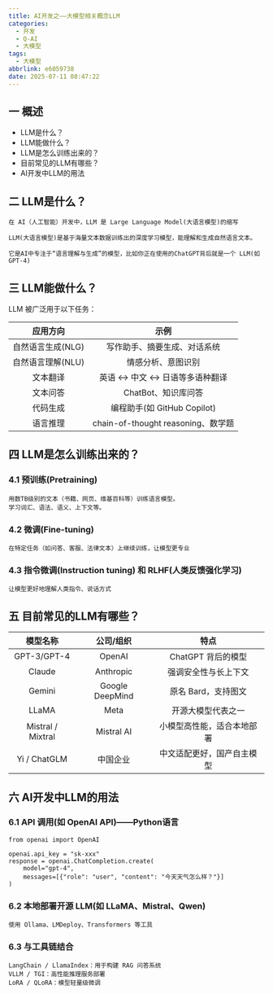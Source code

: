 ```yaml
---
title: AI开发之——大模型相关概念LLM
categories:
  - 开发
  - Q-AI
  - 大模型
tags:
  - 大模型
abbrlink: e6059738
date: 2025-07-11 08:47:22
---
```

## 一 概述

* LLM是什么？
* LLM能做什么？
* LLM是怎么训练出来的？
* 目前常见的LLM有哪些？
* AI开发中LLM的用法

<!--more-->

## 二 LLM是什么？

```
在 AI（人工智能）开发中，LLM 是 Large Language Model(大语言模型)的缩写

LLM(大语言模型)是基于海量文本数据训练出的深度学习模型，能理解和生成自然语言文本。

它是AI中专注于“语言理解与生成”的模型，比如你正在使用的ChatGPT背后就是一个 LLM(如 GPT-4)
```

## 三 LLM能做什么？

LLM 被广泛用于以下任务：

|     应用方向      |                示例                |
| :---------------: | :--------------------------------: |
| 自然语言生成(NLG) |    写作助手、摘要生成、对话系统    |
| 自然语言理解(NLU) |         情感分析、意图识别         |
|     文本翻译      | 英语 <-> 中文 <-> 日语等多语种翻译 |
|     文本问答      |        ChatBot、知识库问答         |
|     代码生成      |    编程助手(如 GitHub Copilot)     |
|     语言推理      | chain-of-thought reasoning、数学题 |

## 四 LLM是怎么训练出来的？

### 4.1 预训练(Pretraining)

```
用数TB级别的文本（书籍、网页、维基百科等）训练语言模型。
学习词汇、语法、语义、上下文等。
```

### 4.2 微调(Fine-tuning)

```
在特定任务（如问答、客服、法律文本）上继续训练，让模型更专业
```

### 4.3 指令微调(Instruction tuning) 和 RLHF(人类反馈强化学习)

```
让模型更好地理解人类指令、说话方式
```

## 五 目前常见的LLM有哪些？

|     模型名称      |    公司/组织    |            特点            |
| :---------------: | :-------------: | :------------------------: |
|    GPT-3/GPT-4    |     OpenAI      |     ChatGPT 背后的模型     |
|      Claude       |    Anthropic    |    强调安全性与长上下文    |
|      Gemini       | Google DeepMind |    原名 Bard，支持图文     |
|       LLaMA       |      Meta       |     开源大模型代表之一     |
| Mistral / Mixtral |   Mistral AI    | 小模型高性能，适合本地部署 |
|   Yi / ChatGLM    |    中国企业     | 中文适配更好，国产自主模型 |

## 六 AI开发中LLM的用法

### 6.1 API 调用(如 OpenAI API)——Python语言

```
from openai import OpenAI

openai.api_key = "sk-xxx"
response = openai.ChatCompletion.create(
    model="gpt-4",
    messages=[{"role": "user", "content": "今天天气怎么样？"}]
)
```

### 6.2 本地部署开源 LLM(如 LLaMA、Mistral、Qwen)

```
使用 Ollama、LMDeploy、Transformers 等工具
```

### 6.3 与工具链结合

```
LangChain / LlamaIndex：用于构建 RAG 问答系统
VLLM / TGI：高性能推理服务部署
LoRA / QLoRA：模型轻量级微调
```

